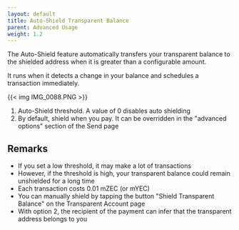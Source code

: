 ```yaml
---
layout: default
title: Auto-Shield Transparent Balance
parent: Advanced Usage
weight: 1.2
---
```


The Auto-Shield feature automatically transfers your transparent
balance to the shielded address when it is greater than a 
configurable amount.

It runs when it detects a change in your balance and
schedules a transaction immediately. 

{{< img IMG_0088.PNG >}}

1. Auto-Shield threshold. A value of 0 disables auto shielding
2. By default, shield when you pay. It can be overridden 
in the "advanced options" section of the Send page

## Remarks

- If you set a low threshold, it may make a lot of transactions
- However, if the threshold is high, your transparent balance could remain
unshielded for a long time
- Each transaction costs 0.01 mZEC (or mYEC)
- You can manually shield by tapping the button "Shield Transparent Balance"
on the Transparent Account page
- With option 2, the recipient of the payment can infer that the 
transparent address belongs to you